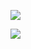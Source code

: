 
![](https://i.imgur.com/vN7u2nA.gif)

![](https://i.ibb.co/Jjptqgr1/Ba-l-ks-z20-20250905193457-2.png)
